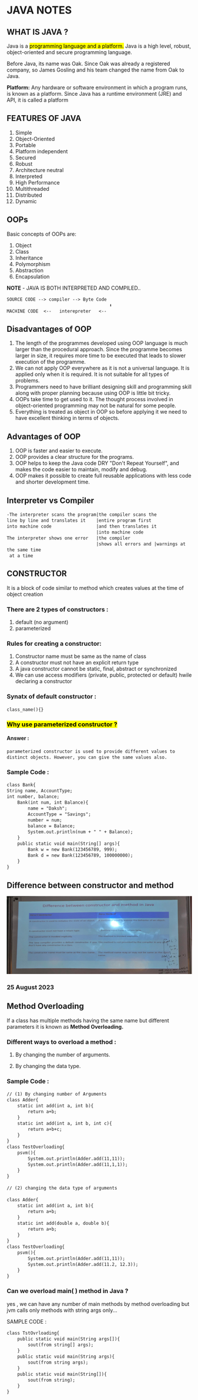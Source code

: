 # JAVA NOTES
## WHAT IS JAVA ?
Java is a <mark> programming language and a platform.</mark> Java is a high level, robust, object-oriented and secure programming language.

Before Java, its name was Oak. 
Since Oak was already a registered company, so James Gosling and his team changed the name from Oak to Java.

**Platform:** Any hardware or software environment in which a program runs, is known as a platform. Since Java has a runtime environment (JRE) and API, it is called a platform

## FEATURES OF JAVA
1. Simple
2. Object-Oriented
3. Portable
4. Platform independent
5. Secured
6. Robust
7. Architecture neutral
8. Interpreted
9. High Performance
10. Multithreaded
11. Distributed
12. Dynamic

## OOPs
Basic concepts of OOPs are:
1. Object
2. Class
3. Inheritance
4. Polymorphism
5. Abstraction
6. Encapsulation

**NOTE** - JAVA IS BOTH INTERPRETED AND COMPILED..

    SOURCE CODE --> compiler --> Byte Code
                                           ⬇️
    MACHINE CODE  <--   interepreter   <--

## Disadvantages of OOP
1. The length of the programmes developed using OOP language is much larger than the procedural approach. Since the programme becomes larger in size, it requires more time to be executed that leads to slower execution of the programme.
2. We can not apply OOP everywhere as it is not a universal 
language. It is applied only when it is required. It is not suitable for all types of problems.
3. Programmers need to have brilliant designing skill and 
programming skill along with proper planning because using OOP is little bit tricky.
4. OOPs take time to get used to it. The thought process involved in object-oriented programming may not be natural for some people.
5. Everything is treated as object in OOP so before applying it we need to have excellent thinking in terms of objects.

## Advantages of OOP
1. OOP is faster and easier to execute.
2. OOP provides a clear structure for the programs.
3. OOP helps to keep the Java code DRY "Don't Repeat Yourself", and makes the code easier to maintain, modify and debug.
4. OOP makes it possible to create full reusable applications with less code and shorter development time.

## Interpreter vs Compiler
    -The interpreter scans the program|the compiler scans the 
    line by line and translates it    |entire program first 
    into machine code                 |and then translates it
                                      |into machine code
    The interpreter shows one error   |the compiler 
                                      |shows all errors and |warnings at the same time
     at a time 

## CONSTRUCTOR
It is a block of code similar to method which creates values at the time of object creation
### There are 2 types of constructors : 
1. default (no argument) 
2. parameterized
### Rules for creating a constructor:
1. Constructor name must be same as the name of class
2. A constructor must not have an explicit return type
3. A java constructor cannot be static, final, abstract or synchronized
4. We can use access modifiers (private, public, protected or default) hwile declaring a constructor
### Synatx of default constructor :
    class_name(){}
### <mark> Why use parameterized constructor ? </mark>
#### Answer :
    parameterized constructor is used to provide different values to distinct objects. However, you can give the same values also.

### Sample Code :
    class Bank{
    String name, AccountType;
    int number, balance;
        Bank(int num, int Balance){
            name = "Daksh";
            AccountType = "Savings";
            number = num;
            balance = Balance; 
            System.out.println(num + " " + Balance);
        }
        public static void main(String[] args){
            Bank w = new Bank(123456789, 999);
            Bank d = new Bank(123456789, 100000000);
        }
    }
## Difference between constructor and method
![image difference between constructor and method](./diff.jpg)

### 25 August 2023
## Method Overloading
If a class has multiple methods having the same name but different parameters it is known as **Method Overloading.**
### Different ways to overload a method :
1. By changing the number of arguments.

1. By changing the data type.

### Sample Code :
    // (1) By changing number of Arguments
    class Adder{
        static int add(int a, int b){
            return a+b;
        }
        static int add(int a, int b, int c){
            return a+b+c;
        }
    }
    class TestOverloading{
        psvm(){
            System.out.println(Adder.add(11,11));
            System.out.println(Adder.add(11,1,1));
        }
    }

    // (2) changing the data type of arguments

    class Adder{
        static int add(int a, int b){
            return a+b;
        }
        static int add(double a, double b){
            return a+b;
        }
    }
    class TestOverloading{
        psvm(){
            System.out.println(Adder.add(11,11));
            System.out.println(Adder.add(11.2, 12.3));
        }
    }

### Can we overload main( ) method in Java ?
yes , we can have any number of main methods by method overloading but jvm calls only methods with string args only...  

SAMPLE CODE :

    class TstOvrloading{
        public static void main(String args[]){
            sout(from string[] args);
        }
        public static void main(String args){
            sout(from string args);
        }
        public static void main(String[]){
            sout(from string);
        }
    }
